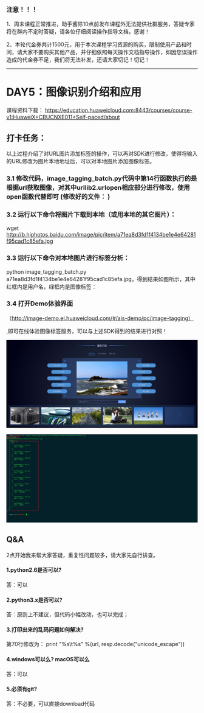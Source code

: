 ###  注意！！！
1、周末课程正常推进，助手酱除10点前发布课程外无法提供社群服务，答疑专家将在群内不定时答疑，请各位仔细阅读操作指导文档，感谢！

2、本轮代金券共计1500元，用于本次课程学习资源的购买，限制使用产品和时间，请大家不要购买其他产品，并仔细依照每天操作文档指导操作，如因您误操作造成的代金券不足，我们将无法补发，还请大家切记！切记！

------------------


# DAY5：图像识别介绍和应用

课程资料下载：
https://education.huaweicloud.com:8443/courses/course-v1:HuaweiX+CBUCNXE011+Self-paced/about

## 打卡任务：  

以上过程介绍了对URL图片添加标签的操作，可以再对SDK进行修改，使得将输入的URL修改为图片本地地址后，可以对本地图片添加图像标签。

### 3.1 修改代码，image_tagging_batch.py代码中第14行函数执行的是根据url获取图像，对其中urllib2.urlopen相应部分进行修改，使用open函数代替即可 (修改好的文件： )

### 3.2 运行以下命令将图片下载到本地（或用本地的其它图片）：
wget http://b.hiphotos.baidu.com/image/pic/item/a71ea8d3fd1f4134be1e4e64281f95cad1c85efa.jpg

### 3.3 运行以下命令对本地图片进行标签分析：
python image_tagging_batch.py a71ea8d3fd1f4134be1e4e64281f95cad1c85efa.jpg，得到结果如图所示，其中红框内是用户名，绿框内是图像标签：

### 3.4 打开Demo体验界面   

（http://image-demo.ei.huaweicloud.com/#/ais-demo/pc/image-tagging）

,即可在线体验图像标签服务，可以与上述SDK得到的结果进行对照！

![](https://raw.githubusercontent.com/latermonk/AI_21DAY/master/05/PNG/DAY0502.jpg)


![](https://raw.githubusercontent.com/latermonk/AI_21DAY/master/05/PNG/DAY05.jpg)


## Q&A

2点开始我来帮大家答疑，重复性问题较多，请大家先自行排查。

#### 1.python2.6是否可以? 
答：可以

####  2.python3.x是否可以?
答：原则上不建议，但代码小幅改动，也可以完成；

####  3.打印出来的乱码问题如何解决?
第70行修改为：
print "%s\t%s" %(url, resp.decode("unicode_escape"))

####  4.windows可以么? macOS可以么
答：可以

####  5.必须有git?
答：不必要，可以直接download代码




